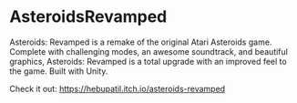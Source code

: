 # AsteroidsRevamped

Asteroids: Revamped is a remake of the original Atari Asteroids game. Complete with challenging modes, an awesome soundtrack, and beautiful graphics, Asteroids: Revamped is a total upgrade with an improved feel to the game. Built with Unity.<br>

Check it out: https://hebupatil.itch.io/asteroids-revamped

